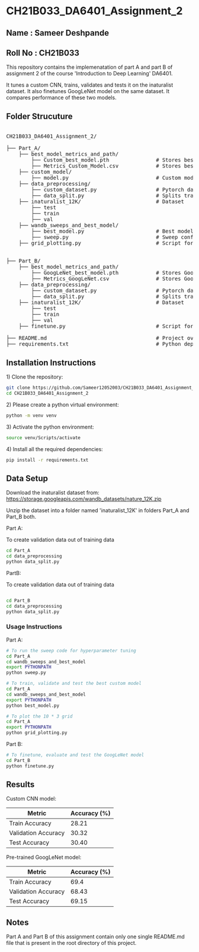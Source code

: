 # CH21B033_DA6401_Assignment_2

## Name : Sameer Deshpande

## Roll No : CH21B033

This repository contains the implemenatation of part A and part B of assignment 2 of the course 'Introduction to Deep Learning' DA6401.

It tunes a custom CNN, trains, validates and tests it on the inaturalist dataset. It also finetunes GoogLeNet model on the same dataset. It compares performance of these two models.

## Folder Strucuture
<pre> 
CH21B033_DA6401_Assignment_2/ 

├── Part_A/ 
    ├── best_model_metrics_and_path/ 
        ├── Custom_best_model.pth               # Stores best custom model's weights
        ├── Metrics_Custom_Model.csv            # Stores best custom model's performance
    ├── custom_model/
        ├── model.py                            # Custom model architecture code 
    ├── data_preprocessing/
        ├── custom_dataset.py                   # Pytorch dataset creation script 
        ├── data_split.py                       # Splits training data into validation data
    ├── inaturalist_12K/                        # Dataset 
        ├── test 
        ├── train
        ├── val
    ├── wandb_sweeps_and_best_model/ 
        ├── best_model.py                       # Best model training and validation
        ├── sweep.py                            # Sweep configs and best model tracking
    ├── grid_plotting.py                        # Script for plotting $10 \times 3$ grid 


├── Part_B/ 
    ├── best_model_metrics_and_path/ 
        ├── GoogLeNet_best_model.pth            # Stores GoogLeNet's weights
        ├── Metrics_GoogLeNet.csv               # Stores GoogLeNet's performance    
    ├── data_preprocessing/ 
        ├── custom_dataset.py                   # Pytorch dataset creation script 
        ├── data_split.py                       # Splits training data into validation data
    ├── inaturalist_12K/                        # Dataset 
        ├── test 
        ├── train
        ├── val    
    ├── finetune.py                             # Script for fine-tuning GoogLeNet model  
    
├── README.md                                   # Project overview and instructions 
├── requirements.txt                            # Python dependencies </pre> 


## Installation Instructions

1\) Clone the repository:
```bash
git clone https://github.com/Sameer12052003/CH21B033_DA6401_Assignment_2.git
cd CH21B033_DA6401_Assignment_2
```

2\) Please create a python virtual environment: 
```bash
python -m venv venv
```

3\) Activate the python environment:
```bash
source venv/Scripts/activate
```

4\) Install all the required dependencies:
```bash
pip install -r requirements.txt
```

## Data Setup

Download the inaturalist dataset from: https://storage.googleapis.com/wandb_datasets/nature_12K.zip

Unzip the dataset into a folder named 'inaturalist_12K' in folders Part_A and Part_B both.

Part A:

To create validation data out of training data

```bash
cd Part_A
cd data_preprocessing
python data_split.py
```

PartB:

To create validation data out of training data
```bash

cd Part_B
cd data_preprocessing
python data_split.py
```

### Usage Instructions

Part A:

```bash
# To run the sweep code for hyperparameter tuning
cd Part_A
cd wandb_sweeps_and_best_model
export PYTHONPATH
python sweep.py

# To train, validate and test the best custom model
cd Part_A
cd wandb_sweeps_and_best_model
export PYTHONPATH
python best_model.py

# To plot the 10 * 3 grid
cd Part_A
export PYTHONPATH
python grid_plotting.py
```

Part B:

```bash
# To finetune, evaluate and test the GoogLeNet model 
cd Part_B
python finetune.py
```

## Results

Custom CNN model:

| Metric            | Accuracy (%)         |
|-------------------|----------------------|
| Train Accuracy     | 28.21               |
| Validation Accuracy| 30.32               |
| Test Accuracy      | 30.40               |

Pre-trained GoogLeNet model:

| Metric            | Accuracy (%)         |
|-------------------|----------------------|
| Train Accuracy     | 69.4               |
| Validation Accuracy| 68.43               |
| Test Accuracy      | 69.15              |


## Notes

Part A and Part B of this assignment contain only one single README.md file that is present in the root directory of this project.